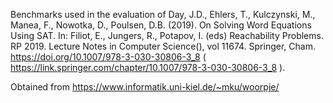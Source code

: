 Benchmarks used in the evaluation of Day, J.D., Ehlers, T., Kulczynski, M., Manea, F., Nowotka, D., Poulsen, D.B. (2019). On Solving Word Equations Using SAT. In: Filiot, E., Jungers, R., Potapov, I. (eds) Reachability Problems. RP 2019. Lecture Notes in Computer Science(), vol 11674. Springer, Cham. https://doi.org/10.1007/978-3-030-30806-3_8 ( https://link.springer.com/chapter/10.1007/978-3-030-30806-3_8 ).

Obtained from https://www.informatik.uni-kiel.de/~mku/woorpje/
